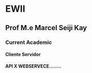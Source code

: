 # EWII
## Prof M.e Marcel Seiji Kay
### Current Academic  
#### Cliente Servidor
#### API X WEBSERVECE........
